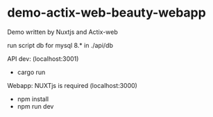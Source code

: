 # demo-actix-web-beauty-webapp
Demo written by Nuxtjs and Actix-web


run script db for mysql 8.* in ./api/db

API dev: (localhost:3001)
- cargo run


Webapp: NUXTjs is required (localhost:3000)
- npm install
- npm run dev
